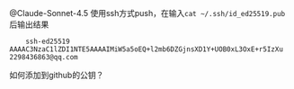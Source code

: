 @Claude-Sonnet-4.5 使用ssh方式push，在输入`cat ~/.ssh/id_ed25519.pub`后输出结果
```shell
    ssh-ed25519 AAAAC3NzaC1lZDI1NTE5AAAAIMiW5a5oEQ+l2mb6DZGjnsXD1Y+UOB0xL3OxE+r5IzXu 2298436863@qq.com
```
如何添加到github的公钥？
